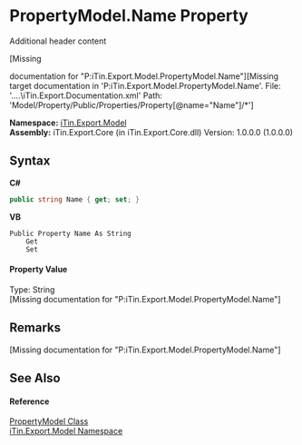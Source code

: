 # PropertyModel.Name Property 
Additional header content 

\[Missing <summary> documentation for "P:iTin.Export.Model.PropertyModel.Name"\]\[Missing <include> target documentation in 'P:iTin.Export.Model.PropertyModel.Name'.  File: '..\..\iTin.Export.Documentation.xml' Path: 'Model/Property/Public/Properties/Property[@name="Name"]/*'\]

**Namespace:**&nbsp;<a href="N_iTin_Export_Model">iTin.Export.Model</a><br />**Assembly:**&nbsp;iTin.Export.Core (in iTin.Export.Core.dll) Version: 1.0.0.0 (1.0.0.0)

## Syntax

**C#**<br />
``` C#
public string Name { get; set; }
```

**VB**<br />
``` VB
Public Property Name As String
	Get
	Set
```


#### Property Value
Type: String<br />\[Missing <value> documentation for "P:iTin.Export.Model.PropertyModel.Name"\]

## Remarks
\[Missing <remarks> documentation for "P:iTin.Export.Model.PropertyModel.Name"\]

## See Also


#### Reference
<a href="T_iTin_Export_Model_PropertyModel">PropertyModel Class</a><br /><a href="N_iTin_Export_Model">iTin.Export.Model Namespace</a><br />